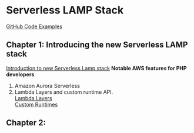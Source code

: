 # Serverless LAMP Stack
[GitHub Code Examples](https://github.com/aws-samples/php-examples-for-aws-lambda)  

## Chapter 1: Introducing the new Serverless LAMP stack
[Introduction to new Serverless Lamp stack](https://aws.amazon.com/blogs/compute/introducing-the-new-serverless-lamp-stack/)
__Notable AWS features for PHP developers__
1. Amazon Aurora Serverless
2. Lambda Layers and custom runtime API.  
[Lambda Layers](https://docs.aws.amazon.com/lambda/latest/dg/chapter-layers.html)   
[Custom Runtimes](https://docs.aws.amazon.com/lambda/latest/dg/runtimes-custom.html)   

## Chapter 2: 
